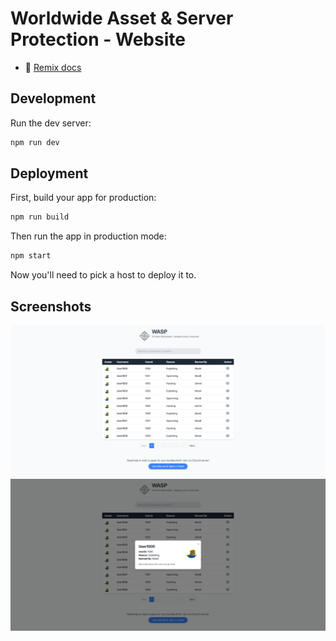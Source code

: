 # Worldwide Asset & Server Protection - Website

- 📖 [Remix docs](https://remix.run/docs)

## Development

Run the dev server:

```sh
npm run dev
```

## Deployment

First, build your app for production:

```sh
npm run build
```

Then run the app in production mode:

```sh
npm start
```

Now you'll need to pick a host to deploy it to.

## Screenshots

![App Screenshot 1](./assets/screenshot_1.png)
![App Screenshot 2](./assets/screenshot_2.png)

